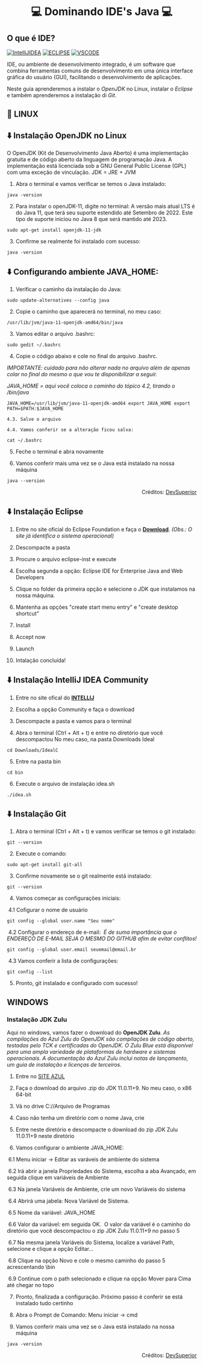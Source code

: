 # <p align="center"> 💻 Dominando IDE's Java 💻

## O que é IDE?
[![IntelliJIDEA](https://img.shields.io/badge/IntelliJIDEA-000000.svg?style=for-the-badge&logo=intellij-idea&logoColor=white)](#)
[![ECLIPSE](https://img.shields.io/badge/Eclipse-2C2255?style=for-the-badge&logo=eclipse&logoColor=white)](#)
[![VSCODE](https://img.shields.io/badge/Visual_Studio_Code-0078D4?style=for-the-badge&logo=visual%20studio%20code&logoColor=white)](#)

IDE, ou ambiente de desenvolvimento integrado, é um software que combina ferramentas comuns de desenvolvimento em uma única interface gráfica do usuário (GUI), facilitando o desenvolvimento de aplicações. 

Neste guia aprenderemos a instalar o *OpenJDK* no Linux, instalar o *Eclipse* e também aprenderemos a instalação di *Git*.

## 🐧 LINUX
## ⬇️ Instalação OpenJDK no Linux

O OpenJDK (Kit de Desenvolvimento Java Aberto) é uma  implementação gratuita e de código aberto da linguagem de programação  Java.  A implementação está licenciada sob a GNU General Public License  (GPL) com uma exceção de vinculação. JDK = JRE + JVM

1. Abra o terminal e vamos verificar se temos o Java instalado:

`java -version`

2. Para instalar o openJDK-11, digite no terminal:
A versão mais atual LTS é do Java 11, que terá seu suporte  estendido até Setembro de 2022. Este tipo de suporte iniciou no Java 8  que será mantido até 2023.

`sudo apt-get install openjdk-11-jdk`

3. Confirme se realmente foi instalado com sucesso:

`java -version`

## ⬇️ Configurando ambiente JAVA_HOME:

1. Verificar o caminho da instalação do Java:

`sudo update-alternatives --config java`

2. Copie o caminho que aparecerá no terminal, no meu caso:

`/usr/lib/jvm/java-11-openjdk-amd64/bin/java`

3. Vamos editar o arquivo .bashrc:

`sudo gedit ~/.bashrc`

4. Copie o código abaixo e cole no final do arquivo .bashrc. 

*IMPORTANTE: cuidado para não alterar nada no arquivo além de apenas colar no final do mesmo o que vou te disponibilizar a seguir.*

*JAVA_HOME = aqui você coloca o caminho do tópico 4.2, tirando o /bin/java*

`JAVA_HOME=/usr/lib/jvm/java-11-openjdk-amd64
export JAVA_HOME
export PATH=$PATH:$JAVA_HOME`

    4.3. Salve o arquivo

    4.4. Vamos conferir se a alteração ficou salva:

`cat ~/.bashrc`

5. Feche o terminal e abra novamente

6. Vamos conferir mais uma vez se o Java está instalado na nossa máquina

`java --version`

<p align="right">Créditos: <a href="https://www.youtube.com/watch?v=jARiy3DZdwg">DevSuperior</a></p>
  
## ⬇️ Instalação Eclipse

1. Entre no site oficial do Eclipse Foundation e faça o **<a href="https://www.eclipse.org/downloads/download.php?file=/oomph/epp/2021-06/R/eclipse-inst-jre-linux64.tar.gz">Download</a>**. *(Obs.: O site já identifica o sistema operacional)*

2. Descompacte a pasta

3. Procure o arquivo eclipse-inst e execute

4. Escolha segunda a opção: Eclipse IDE for Enterprise Java and Web Developers

5. Clique no folder da primeira opção e selecione o JDK que instalamos na nossa máquina.

6. Mantenha as opções "create start menu entry" e "create desktop shortcut"

7. Install

8. Accept now

9. Launch

10. Intalação concluída!

## ⬇️ Instalação IntelliJ IDEA Community

1. Entre no site ofical do <a href="https://www.jetbrains.com/idea/download/#section=windows">**INTELLIJ**</a>

2. Escolha a opção Community e faça o download 

3. Descompacte a pasta e vamos para o terminal

4. Abra o terminal (Ctrl + Alt +  t) e entre no diretório que você descompactou 
No meu caso, na pasta Downloads Ideal

`cd Downloads/IdealC`

5. Entre na pasta bin

`cd bin`

6. Execute o arquivo de instalação idea.sh

`./idea.sh`

## ⬇️ Instalação Git

1. Abra o terminal (Ctrl + Alt + t) e vamos verificar se temos o git instalado:

`git --version`

2. Execute o comando:

`sudo apt-get install git-all`

3. Confirme novamente se o git realmente está instalado:

`git --version`

4. Vamos começar as configurações iniciais:

​	4.1 Cofigurar o nome de usuário

`git config --global user.name "Seu nome"`

​	4.2 Configurar o endereço de e-mail:
​	*É de suma importância que o ENDEREÇO DE E-MAIL SEJA O MESMO DO GITHUB afim de evitar conflitos!*

`git config --global user.email seuemail@email.br`

​	4.3 Vamos conferir a lista de configurações:

`git config --list`

5. Pronto, git instalado e configurado com sucesso!

## WINDOWS
### Instalação JDK Zulu

Aqui no windows, vamos fazer o download do **OpenJDK Zulu**.
*As compilações do Azul Zulu do OpenJDK são compilações de código aberto, testadas pelo TCK e certificadas do OpenJDK. O Zulu Blue está disponível para uma ampla variedade de plataformas de hardware e sistemas operacionais. A documentação do Azul Zulu inclui notas de lançamento, um guia de instalação e licenças de terceiros.*

1. Entre no <a href="https://www.azul.com/downloads/?package=jdk">SITE AZUL</a>

2. Faça o download do arquivo .zip do JDK 11.0.11+9. No meu caso, o x86 64-bit

3. Vá no drive C://Arquivo de Programas

4. Caso não tenha um diretório com o nome Java, crie

5.  Entre neste diretório e descompacte o download do zip JDK Zulu 11.0.11+9 neste diretório

6. Vamos configurar o ambiente JAVA_HOME:

​	6.1  Menu iniciar -> Editar as varáveis de ambiente do sistema

​	6.2 Irá abrir a janela Propriedades do Sistema, escolha a aba Avançado, em seguida clique em variáveis de Ambiente

​	6.3 Na janela Variáveis de Ambiente,  crie um novo Variáveis do sistema

​	6.4 Abrirá uma jabela: Nova Variável de Sistema.

​	6.5 Nome da variável: JAVA_HOME

​	6.6 Valor da variável: em seguida OK.
​	O valor da variável é o caminho do diretório que você descompactou o zip JDK Zulu 11.0.11+9 no passo 5 

​	6.7 Na mesma janela Variáveis do Sistema, localize a variável Path, selecione e clique a opção Editar...

​	6.8 Clique na opção Novo e cole o mesmo caminho do passo 5 acrescentando \bin

​	6.9 Continue com o path selecionado e clique na opção Mover para Cima até chegar no topo

7. Pronto, finalizada a configuração. Próximo passo é conferir se está instalado tudo certinho

8. Abra o Prompt de Comando: Menu iniciar -> cmd

9. Vamos conferir mais uma vez se o Java está instalado na nossa máquina

`java -version`

<p align="right">Créditos: <a href="https://www.youtube.com/watch?v=laC0fiI-IOM">DevSuperior</a></p>
